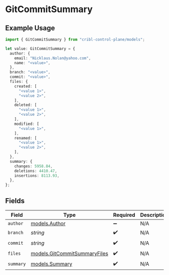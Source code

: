 # GitCommitSummary

## Example Usage

```typescript
import { GitCommitSummary } from "cribl-control-plane/models";

let value: GitCommitSummary = {
  author: {
    email: "Nicklaus.Nolan@yahoo.com",
    name: "<value>",
  },
  branch: "<value>",
  commit: "<value>",
  files: {
    created: [
      "<value 1>",
      "<value 2>",
    ],
    deleted: [
      "<value 1>",
      "<value 2>",
    ],
    modified: [
      "<value 1>",
    ],
    renamed: [
      "<value 1>",
      "<value 2>",
    ],
  },
  summary: {
    changes: 5958.84,
    deletions: 4410.47,
    insertions: 8113.93,
  },
};
```

## Fields

| Field                                                              | Type                                                               | Required                                                           | Description                                                        |
| ------------------------------------------------------------------ | ------------------------------------------------------------------ | ------------------------------------------------------------------ | ------------------------------------------------------------------ |
| `author`                                                           | [models.Author](../models/author.md)                               | :heavy_minus_sign:                                                 | N/A                                                                |
| `branch`                                                           | *string*                                                           | :heavy_check_mark:                                                 | N/A                                                                |
| `commit`                                                           | *string*                                                           | :heavy_check_mark:                                                 | N/A                                                                |
| `files`                                                            | [models.GitCommitSummaryFiles](../models/gitcommitsummaryfiles.md) | :heavy_check_mark:                                                 | N/A                                                                |
| `summary`                                                          | [models.Summary](../models/summary.md)                             | :heavy_check_mark:                                                 | N/A                                                                |